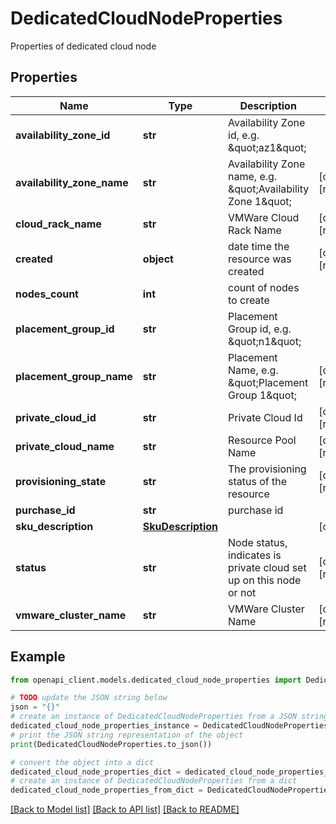 # DedicatedCloudNodeProperties

Properties of dedicated cloud node

## Properties

Name | Type | Description | Notes
------------ | ------------- | ------------- | -------------
**availability_zone_id** | **str** | Availability Zone id, e.g. \&quot;az1\&quot; | 
**availability_zone_name** | **str** | Availability Zone name, e.g. \&quot;Availability Zone 1\&quot; | [optional] [readonly] 
**cloud_rack_name** | **str** | VMWare Cloud Rack Name | [optional] [readonly] 
**created** | **object** | date time the resource was created | [optional] [readonly] 
**nodes_count** | **int** | count of nodes to create | 
**placement_group_id** | **str** | Placement Group id, e.g. \&quot;n1\&quot; | 
**placement_group_name** | **str** | Placement Name, e.g. \&quot;Placement Group 1\&quot; | [optional] [readonly] 
**private_cloud_id** | **str** | Private Cloud Id | [optional] [readonly] 
**private_cloud_name** | **str** | Resource Pool Name | [optional] [readonly] 
**provisioning_state** | **str** | The provisioning status of the resource | [optional] [readonly] 
**purchase_id** | **str** | purchase id | 
**sku_description** | [**SkuDescription**](SkuDescription.md) |  | [optional] 
**status** | **str** | Node status, indicates is private cloud set up on this node or not | [optional] [readonly] 
**vmware_cluster_name** | **str** | VMWare Cluster Name | [optional] [readonly] 

## Example

```python
from openapi_client.models.dedicated_cloud_node_properties import DedicatedCloudNodeProperties

# TODO update the JSON string below
json = "{}"
# create an instance of DedicatedCloudNodeProperties from a JSON string
dedicated_cloud_node_properties_instance = DedicatedCloudNodeProperties.from_json(json)
# print the JSON string representation of the object
print(DedicatedCloudNodeProperties.to_json())

# convert the object into a dict
dedicated_cloud_node_properties_dict = dedicated_cloud_node_properties_instance.to_dict()
# create an instance of DedicatedCloudNodeProperties from a dict
dedicated_cloud_node_properties_from_dict = DedicatedCloudNodeProperties.from_dict(dedicated_cloud_node_properties_dict)
```
[[Back to Model list]](../README.md#documentation-for-models) [[Back to API list]](../README.md#documentation-for-api-endpoints) [[Back to README]](../README.md)


